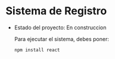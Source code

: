 <h1>Sistema de Registro</h1>

- Estado del proyecto: En construccion

  Para ejecutar el sistema, debes poner:

  ``` npm install react ```


